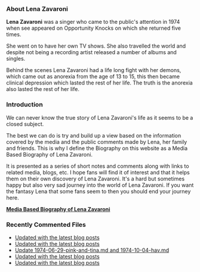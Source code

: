 ### About Lena Zavaroni

<p><strong>Lena Zavaroni</strong> was a singer who came to the public's attention in 1974 when see appeared on Opportunity Knocks on which she returned five times.</p>

<p>She went on to have her own TV shows. She also travelled the world and despite not being a recording artist released a number of albums and singles.</p>

<p>Behind the scenes Lena Zavaroni had a life long fight with her demons, which came out as anorexia from the age of 13 to 15, this then became clinical depression which lasted the rest of her life. The truth is the anorexia also lasted the rest of her life.</p>

### Introduction

<p>We can never know the true story of Lena Zavaroni's life as it seems to be a closed subject.</p>

<p>The best we can do is try and build up a view based on the information covered by the media and the public comments made by Lena, her family and friends. This is why I define the Biography on this website as a Media Based Biography of Lena Zavaroni.</p>

<p>It is presented as a series of short notes and comments along with links to related media, blogs, etc. I hope fans will find it of interest and that it helps them on their own discovery of Lena Zavaroni. It's a hard but sometimes happy but also very sad journey into the world of Lena Zavaroni. If you want the fantasy Lena that some fans seem to then you should end your journey here.</p>

<a href="https://fanzoflenazavaroni.github.io/biography/lena-zavaroni/"><strong>Media Based Biography of Lena Zavaroni</strong></a>

### Recently Commented Files

<!-- BLOG-POST-LIST:START -->
- [Updated with the latest blog posts](https://github.com/FanzOfLenaZavaroni/fanzoflenazavaroni.github.io/commit/bd3a6deda8e311972030681cf22210ad039b2251)
- [Updated with the latest blog posts](https://github.com/FanzOfLenaZavaroni/fanzoflenazavaroni.github.io/commit/d970961042507bb0670ebda674479f3baf8f8e50)
- [Update 1974-06-29-pink-and-tina.md and 1974-10-04-hav.md](https://github.com/FanzOfLenaZavaroni/fanzoflenazavaroni.github.io/commit/a20386ce52f4052d04b601b422f09921a74d4ca3)
- [Updated with the latest blog posts](https://github.com/FanzOfLenaZavaroni/fanzoflenazavaroni.github.io/commit/4c60a2c6da18ef11a5638f236a3b9942bd1e890b)
- [Updated with the latest blog posts](https://github.com/FanzOfLenaZavaroni/fanzoflenazavaroni.github.io/commit/5889c20534a22f3ccf021b478f29d2817232ab20)
<!-- BLOG-POST-LIST:END -->
